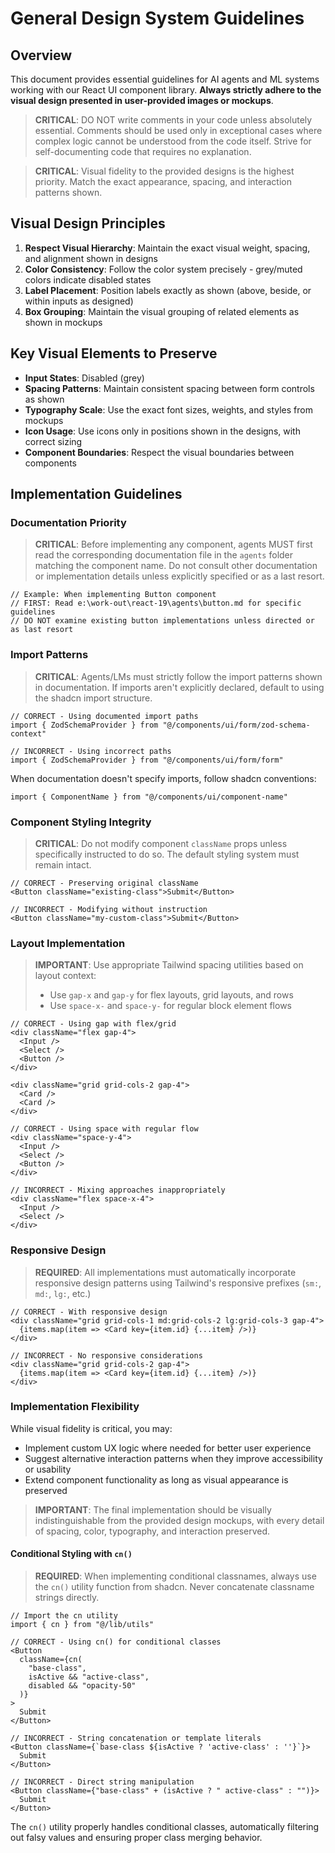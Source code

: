 # General Design System Guidelines

## Overview

This document provides essential guidelines for AI agents and ML systems working with our React UI component library. **Always strictly adhere to the visual design presented in user-provided images or mockups**.

> **CRITICAL**: DO NOT write comments in your code unless absolutely essential. Comments should be used only in exceptional cases where complex logic cannot be understood from the code itself. Strive for self-documenting code that requires no explanation.

> **CRITICAL**: Visual fidelity to the provided designs is the highest priority. Match the exact appearance, spacing, and interaction patterns shown.

## Visual Design Principles

1. **Respect Visual Hierarchy**: Maintain the exact visual weight, spacing, and alignment shown in designs
2. **Color Consistency**: Follow the color system precisely - grey/muted colors indicate disabled states
3. **Label Placement**: Position labels exactly as shown (above, beside, or within inputs as designed)
4. **Box Grouping**: Maintain the visual grouping of related elements as shown in mockups

## Key Visual Elements to Preserve

- **Input States**: Disabled (grey)
- **Spacing Patterns**: Maintain consistent spacing between form controls as shown
- **Typography Scale**: Use the exact font sizes, weights, and styles from mockups
- **Icon Usage**: Use icons only in positions shown in the designs, with correct sizing
- **Component Boundaries**: Respect the visual boundaries between components

## Implementation Guidelines

### Documentation Priority

> **CRITICAL**: Before implementing any component, agents MUST first read the corresponding documentation file in the `agents` folder matching the component name. Do not consult other documentation or implementation details unless explicitly specified or as a last resort.

```tsx
// Example: When implementing Button component
// FIRST: Read e:\work-out\react-19\agents\button.md for specific guidelines
// DO NOT examine existing button implementations unless directed or as last resort
```

### Import Patterns

> **CRITICAL**: Agents/LMs must strictly follow the import patterns shown in documentation. If imports aren't explicitly declared, default to using the shadcn import structure.

```tsx
// CORRECT - Using documented import paths
import { ZodSchemaProvider } from "@/components/ui/form/zod-schema-context"

// INCORRECT - Using incorrect paths
import { ZodSchemaProvider } from "@/components/ui/form/form"
```

When documentation doesn't specify imports, follow shadcn conventions:

```tsx
import { ComponentName } from "@/components/ui/component-name"
```

### Component Styling Integrity

> **CRITICAL**: Do not modify component `className` props unless specifically instructed to do so. The default styling system must remain intact.

```tsx
// CORRECT - Preserving original className
<Button className="existing-class">Submit</Button>

// INCORRECT - Modifying without instruction
<Button className="my-custom-class">Submit</Button>
```

### Layout Implementation

> **IMPORTANT**: Use appropriate Tailwind spacing utilities based on layout context:
>
> - Use `gap-x` and `gap-y` for flex layouts, grid layouts, and rows
> - Use `space-x-` and `space-y-` for regular block element flows

```tsx
// CORRECT - Using gap with flex/grid
<div className="flex gap-4">
  <Input />
  <Select />
  <Button />
</div>

<div className="grid grid-cols-2 gap-4">
  <Card />
  <Card />
</div>

// CORRECT - Using space with regular flow
<div className="space-y-4">
  <Input />
  <Select />
  <Button />
</div>

// INCORRECT - Mixing approaches inappropriately
<div className="flex space-x-4">
  <Input />
  <Select />
</div>
```

### Responsive Design

> **REQUIRED**: All implementations must automatically incorporate responsive design patterns using Tailwind's responsive prefixes (`sm:`, `md:`, `lg:`, etc.)

```tsx
// CORRECT - With responsive design
<div className="grid grid-cols-1 md:grid-cols-2 lg:grid-cols-3 gap-4">
  {items.map(item => <Card key={item.id} {...item} />)}
</div>

// INCORRECT - No responsive considerations
<div className="grid grid-cols-2 gap-4">
  {items.map(item => <Card key={item.id} {...item} />)}
</div>
```

### Implementation Flexibility

While visual fidelity is critical, you may:

- Implement custom UX logic where needed for better user experience
- Suggest alternative interaction patterns when they improve accessibility or usability
- Extend component functionality as long as visual appearance is preserved

> **IMPORTANT**: The final implementation should be visually indistinguishable from the provided design mockups, with every detail of spacing, color, typography, and interaction preserved.

#### Conditional Styling with `cn()`

> **REQUIRED**: When implementing conditional classnames, always use the `cn()` utility function from shadcn. Never concatenate classname strings directly.

```tsx
// Import the cn utility
import { cn } from "@/lib/utils"

// CORRECT - Using cn() for conditional classes
<Button
  className={cn(
    "base-class",
    isActive && "active-class",
    disabled && "opacity-50"
  )}
>
  Submit
</Button>

// INCORRECT - String concatenation or template literals
<Button className={`base-class ${isActive ? 'active-class' : ''}`}>
  Submit
</Button>

// INCORRECT - Direct string manipulation
<Button className={"base-class" + (isActive ? " active-class" : "")}>
  Submit
</Button>
```

The `cn()` utility properly handles conditional classes, automatically filtering out falsy values and ensuring proper class merging behavior.
